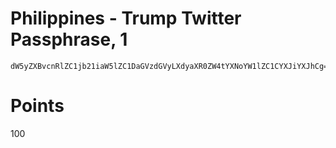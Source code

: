 # Philippines - Trump Twitter Passphrase, 1
```
dW5yZXBvcnRlZC1jb21iaW5lZC1DaGVzdGVyLXdyaXR0ZW4tYXNoYW1lZC1CYXJiYXJhCg==
```

# Points
100
